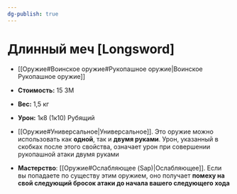 ```yaml
---
dg-publish: true
---
```

# Длинный меч [Longsword]

- [[Оружие#Воинское оружие#Рукопашное оружие|Воинское Рукопашное оружие]]
- **Стоимость:** 15 ЗМ
- **Вес:** 1,5 кг
- **Урон:** 1к8 (1к10) Рубящий

- [[Оружие#Универсальное|Универсальное]]. Это оружие можно использовать как **одной**, так и **двумя руками**. Урон, указанный в скобках после этого свойства, означает урон при совершении рукопашной атаки двумя руками

- **Мастерство**: [[Оружие#Ослабляющее (Sap)|Ослабляющее]]. Если вы попадаете по существу этим оружием, оно получает **помеху на свой следующий бросок атаки до начала вашего следующего хода**